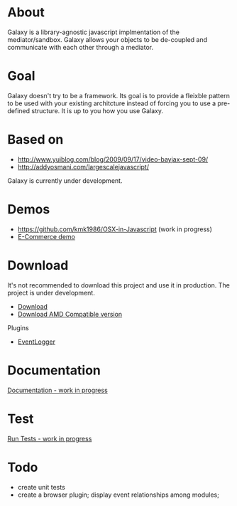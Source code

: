 About
======

Galaxy is a library-agnostic javascript implmentation of the mediator/sandbox. Galaxy allows your objects to be de-coupled and communicate with each other through a mediator.


Goal
=====

Galaxy doesn't try to be a framework. Its goal is to provide a fleixble pattern to be used with your existing architcture instead of forcing you to use a pre-defined structure. It is up to you how you use Galaxy.

Based on
=========
* http://www.yuiblog.com/blog/2009/09/17/video-bayjax-sept-09/
* http://addyosmani.com/largescalejavascript/

Galaxy is currently under development. 

Demos
=====

* https://github.com/kmk1986/OSX-in-Javascript (work in progress)
* [E-Commerce demo](https://github.com/kmk1986/Backbone-Mediator/tree/gh-pages/demo/ecommerce)

Download
=========

It's not recommended to download this project and use it in production. The project is under development.

* [Download](https://raw.github.com/kmk1986/Backbone-Mediator/master/download/Galaxy.js)
* [Download AMD Compatible version](https://raw.github.com/kmk1986/Backbone-Mediator/master/download/Galaxy.AMD.js)

Plugins

* [EventLogger](https://raw.github.com/kmk1986/Backbone-Mediator/master/download/plugin/EventLogger.js)

Documentation
=============
[Documentation - work in progress](http://kmk1986.github.com/Backbone-Mediator/)


Test
=====

[Run Tests - work in progress](http://kmk1986.github.com/Backbone-Mediator/tests/)

Todo
=====

* create unit tests
* create a browser plugin; display event relationships among modules;

